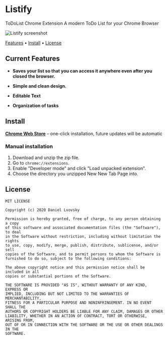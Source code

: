 # Listify
ToDoList Chrome Extension
A modern ToDo List for your Chrome Browser

![Listify screenshot](https://lh3.googleusercontent.com/pUSEJT11M3n4MMmEHJSBwqvgQZxY4YNErhGRcuNRjv-VNLPV87i9bdukueSTMXaayw7tOnmN=w640-h400-e365)   

[Features](#features) • [Install](#install) • [License](#license)

## Current Features

+ **Saves your list so that you can access it anywhere even after you closed the browser.**

+ **Simple and clean design.**

+ **Editable Text**

+ **Organization of tasks**

## Install

[**Chrome Web Store**](https://chrome.google.com/webstore/detail/todo-listlistify/mlighlkbfofpeoeolijmolchjdifcbpo?hl=en&authuser=0) – one-click installation, future updates will be automatic



### Manual installation

1. Download and unzip the zip file.
2. Go to `chrome://extensions`.
3. Enable "Developer mode" and click "Load unpacked extension".
4. Choose the directory you unzipped New New Tab Page into.

## License

```
MIT LICENSE

Copyright (c) 2020 Daniel Lvovsky

Permission is hereby granted, free of charge, to any person obtaining a copy
of this software and associated documentation files (the "Software"), to deal
in the Software without restriction, including without limitation the rights
to use, copy, modify, merge, publish, distribute, sublicense, and/or sell
copies of the Software, and to permit persons to whom the Software is
furnished to do so, subject to the following conditions:

The above copyright notice and this permission notice shall be included in all
copies or substantial portions of the Software.

THE SOFTWARE IS PROVIDED "AS IS", WITHOUT WARRANTY OF ANY KIND, EXPRESS OR
IMPLIED, INCLUDING BUT NOT LIMITED TO THE WARRANTIES OF MERCHANTABILITY,
FITNESS FOR A PARTICULAR PURPOSE AND NONINFRINGEMENT. IN NO EVENT SHALL THE
AUTHORS OR COPYRIGHT HOLDERS BE LIABLE FOR ANY CLAIM, DAMAGES OR OTHER
LIABILITY, WHETHER IN AN ACTION OF CONTRACT, TORT OR OTHERWISE, ARISING FROM,
OUT OF OR IN CONNECTION WITH THE SOFTWARE OR THE USE OR OTHER DEALINGS IN THE
SOFTWARE.

`````````````````````````````````````````````````````````````````````````````
